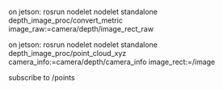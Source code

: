 on jetson: rosrun nodelet nodelet standalone depth_image_proc/convert_metric image_raw:=camera/depth/image_rect_raw

on jetson: rosrun nodelet nodelet standalone depth_image_proc/point_cloud_xyz camera_info:=camera/depth/camera_info image_rect:=/image

subscribe to /points
